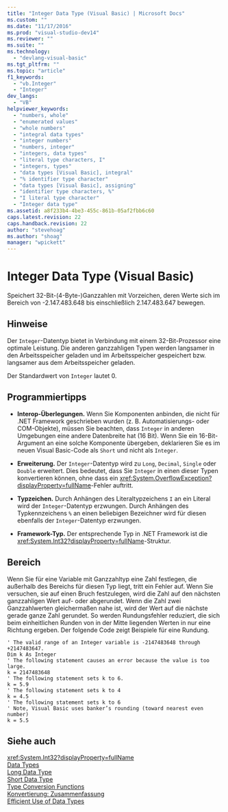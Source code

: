 ```yaml
---
title: "Integer Data Type (Visual Basic) | Microsoft Docs"
ms.custom: ""
ms.date: "11/17/2016"
ms.prod: "visual-studio-dev14"
ms.reviewer: ""
ms.suite: ""
ms.technology: 
  - "devlang-visual-basic"
ms.tgt_pltfrm: ""
ms.topic: "article"
f1_keywords: 
  - "vb.Integer"
  - "Integer"
dev_langs: 
  - "VB"
helpviewer_keywords: 
  - "numbers, whole"
  - "enumerated values"
  - "whole numbers"
  - "integral data types"
  - "integer numbers"
  - "numbers, integer"
  - "integers, data types"
  - "literal type characters, I"
  - "integers, types"
  - "data types [Visual Basic], integral"
  - "% identifier type character"
  - "data types [Visual Basic], assigning"
  - "identifier type characters, %"
  - "I literal type character"
  - "Integer data type"
ms.assetid: a8f233b4-4be3-455c-861b-05af2fbb6c60
caps.latest.revision: 22
caps.handback.revision: 22
author: "stevehoag"
ms.author: "shoag"
manager: "wpickett"
---
```

# Integer Data Type (Visual Basic)
Speichert 32\-Bit\-\(4\-Byte\-\)Ganzzahlen mit Vorzeichen, deren Werte sich im Bereich von \-2.147.483.648 bis einschließlich 2.147.483.647 bewegen.  
  
## Hinweise  
 Der `Integer`\-Datentyp bietet in Verbindung mit einem 32\-Bit\-Prozessor eine optimale Leistung.  Die anderen ganzzahligen Typen werden langsamer in den Arbeitsspeicher geladen und im Arbeitsspeicher gespeichert bzw. langsamer aus dem Arbeitsspeicher geladen.  
  
 Der Standardwert von `Integer` lautet 0.  
  
## Programmiertipps  
  
-   **Interop\-Überlegungen.** Wenn Sie Komponenten anbinden, die nicht für .NET Framework geschrieben wurden \(z. B. Automatisierungs\- oder COM\-Objekte\), müssen Sie beachten, dass `Integer` in anderen Umgebungen eine andere Datenbreite hat \(16 Bit\).  Wenn Sie ein 16\-Bit\-Argument an eine solche Komponente übergeben, deklarieren Sie es im neuen Visual Basic\-Code als `Short` und nicht als `Integer`.  
  
-   **Erweiterung.** Der `Integer`\-Datentyp wird zu `Long`, `Decimal`, `Single` oder `Double` erweitert.  Dies bedeutet, dass Sie `Integer` in einen dieser Typen konvertieren können, ohne dass ein <xref:System.OverflowException?displayProperty=fullName>\-Fehler auftritt.  
  
-   **Typzeichen.** Durch Anhängen des Literaltypzeichens `I` an ein Literal wird der `Integer`\-Datentyp erzwungen.  Durch Anhängen des Typkennzeichens `%` an einen beliebigen Bezeichner wird für diesen ebenfalls der `Integer`\-Datentyp erzwungen.  
  
-   **Framework\-Typ.** Der entsprechende Typ in .NET Framework ist die <xref:System.Int32?displayProperty=fullName>\-Struktur.  
  
## Bereich  
 Wenn Sie für eine Variable mit Ganzzahltyp eine Zahl festlegen, die außerhalb des Bereichs für diesen Typ liegt, tritt ein Fehler auf.  Wenn Sie versuchen, sie auf einen Bruch festzulegen, wird die Zahl auf den nächsten ganzzahligen Wert auf\- oder abgerundet.  Wenn die Zahl zwei Ganzzahlwerten gleichermaßen nahe ist, wird der Wert auf die nächste gerade ganze Zahl gerundet.  So werden Rundungsfehler reduziert, die sich beim einheitlichen Runden von in der Mitte liegenden Werten in nur eine Richtung ergeben.  Der folgende Code zeigt Beispiele für eine Rundung.  
  
```  
' The valid range of an Integer variable is -2147483648 through +2147483647.  
Dim k As Integer  
' The following statement causes an error because the value is too large.  
k = 2147483648  
' The following statement sets k to 6.  
k = 5.9  
' The following statement sets k to 4  
k = 4.5  
' The following statement sets k to 6  
' Note, Visual Basic uses banker’s rounding (toward nearest even number)  
k = 5.5  
```  
  
## Siehe auch  
 <xref:System.Int32?displayProperty=fullName>   
 [Data Types](../../../visual-basic/language-reference/data-types/data-type-summary.md)   
 [Long Data Type](../../../visual-basic/language-reference/data-types/long-data-type.md)   
 [Short Data Type](../../../visual-basic/language-reference/data-types/short-data-type.md)   
 [Type Conversion Functions](../../../visual-basic/language-reference/functions/type-conversion-functions.md)   
 [Konvertierung: Zusammenfassung](../../../visual-basic/language-reference/keywords/conversion-summary.md)   
 [Efficient Use of Data Types](../../../visual-basic/programming-guide/language-features/data-types/efficient-use-of-data-types.md)